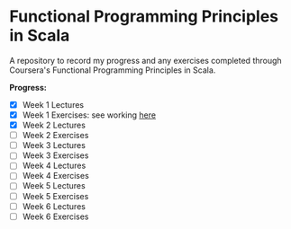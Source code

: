 # Functional Programming Principles in Scala

A repository to record my progress and any exercises completed through Coursera's Functional Programming Principles in Scala. 


 **Progress:** 
 
- [x] Week 1 Lectures
- [x] Week 1 Exercises: see working [here]()
- [x] Week 2 Lectures
- [ ] Week 2 Exercises
- [ ] Week 3 Lectures
- [ ] Week 3 Exercises
- [ ] Week 4 Lectures
- [ ] Week 4 Exercises
- [ ] Week 5 Lectures
- [ ] Week 5 Exercises
- [ ] Week 6 Lectures
- [ ] Week  6 Exercises